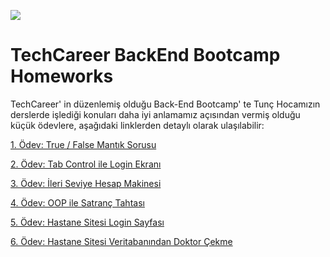 <img src="https://www.kariyer.net/kariyer-rehberi/wp-content/uploads/2021/05/logo.png"></img>

# TechCareer BackEnd Bootcamp Homeworks

TechCareer' in düzenlemiş olduğu Back-End Bootcamp' te Tunç Hocamızın derslerde işlediği konuları daha iyi anlamamız açısından vermiş olduğu küçük ödevlere, aşağıdaki linklerden detaylı olarak ulaşılabilir:

<a href="https://github.com/goknkaya/TechCareer-BackEnd-Bootcamp-Homeworks/tree/main/%C3%96dev1">1. Ödev: True / False Mantık Sorusu</a>

<a href="https://github.com/goknkaya/TechCareer-BackEnd-Bootcamp-Homeworks/tree/main/%C3%96dev2/HomeworkTabControlLogin">2. Ödev: Tab Control ile Login Ekranı</a>

<a href="https://github.com/goknkaya/TechCareer-BackEnd-Bootcamp-Homeworks/tree/main/%C3%96dev3">3. Ödev: İleri Seviye Hesap Makinesi</a>

<a href="https://github.com/goknkaya/TechCareer-BackEnd-Bootcamp-Homeworks/tree/main/%C3%96dev4/HomeworkChessBoard">4. Ödev: OOP ile Satranç Tahtası</a>

<a href="https://github.com/goknkaya/TechCareer-BackEnd-Bootcamp-Homeworks/tree/main/%C3%96dev5/Hbys">5. Ödev: Hastane Sitesi Login Sayfası</a>

<a href="https://github.com/goknkaya/TechCareer-BackEnd-Bootcamp-Homeworks/tree/main/%C3%96dev6">6. Ödev: Hastane Sitesi Veritabanından Doktor Çekme</a>
